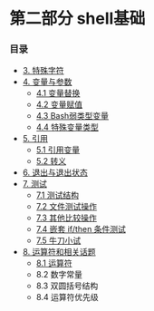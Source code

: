 # 第二部分 shell基础

### 目录
- [3. 特殊字符](03_special_characters.md)
- [4. 变量与参数](04_introduction_to_variables_and_parameters.md)
	- [4.1 变量替换](04_1_variable_substitution.md)
	- [4.2 变量赋值](04_2_variable_assignment.md)
	- [4.3 Bash弱类型变量](04_3_bash_variables_are_untyped.md)
	- [4.4 特殊变量类型](04_4_special_variable_types.md)
- [5. 引用](05_quoting.md)
	- [5.1 引用变量](05_1_quoting_variables.md)
	- [5.2 转义](05_2_escaping.md)
- [6. 退出与退出状态](06_exit_and_exit_status.md)
- [7. 测试](07_tests.md)
	- [7.1 测试结构](07_1_test_constructs.md)
	- [7.2 文件测试操作](07_2_file_test_operators.md)
	- [7.3 其他比较操作](07_3_other_comparison_operators.md)
	- [7.4 嵌套 if/then 条件测试](07_4_nested_if_then_condition_tests.md)
	- [7.5 牛刀小试](07_5_testing_your_knowledge_of_tests.md)
- [8. 运算符和相关话题](08_operations_and_related_topics.md)
	- [8.1 运算符](08_1_operators.md)
	- 8.2 数字常量
	- 8.3 双圆括号结构
	- 8.4 运算符优先级

